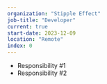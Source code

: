 ```yaml
---
organization: "Stipple Effect"
job-title: "Developer"
current: true
start-date: 2023-12-09
location: "Remote"
index: 0
---
```


<!-- TODO -->
* Responsibility #1
* Responsibility #2
